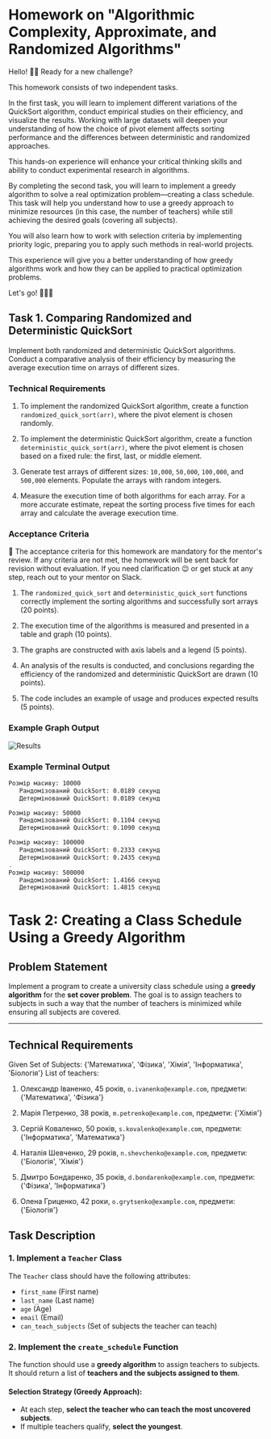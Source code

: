# Homework on "Algorithmic Complexity, Approximate, and Randomized Algorithms"

Hello! 👋🏻 Ready for a new challenge?

This homework consists of two independent tasks.

In the first task, you will learn to implement different variations of the QuickSort algorithm, conduct empirical studies on their efficiency, and visualize the results. Working with large datasets will deepen your understanding of how the choice of pivot element affects sorting performance and the differences between deterministic and randomized approaches.

This hands-on experience will enhance your critical thinking skills and ability to conduct experimental research in algorithms.

By completing the second task, you will learn to implement a greedy algorithm to solve a real optimization problem—creating a class schedule. This task will help you understand how to use a greedy approach to minimize resources (in this case, the number of teachers) while still achieving the desired goals (covering all subjects).

You will also learn how to work with selection criteria by implementing priority logic, preparing you to apply such methods in real-world projects.

This experience will give you a better understanding of how greedy algorithms work and how they can be applied to practical optimization problems.

Let's go! 🚵🏻‍♀️

## Task 1. Comparing Randomized and Deterministic QuickSort

Implement both randomized and deterministic QuickSort algorithms. Conduct a comparative analysis of their efficiency by measuring the average execution time on arrays of different sizes.

### Technical Requirements

1. To implement the randomized QuickSort algorithm, create a function  
   `randomized_quick_sort(arr)`, where the pivot element is chosen randomly.

2. To implement the deterministic QuickSort algorithm, create a function  
   `deterministic_quick_sort(arr)`, where the pivot element is chosen based on a fixed rule: the first, last, or middle element.

3. Generate test arrays of different sizes: `10,000`, `50,000`, `100,000`, and `500,000` elements. Populate the arrays with random integers.

4. Measure the execution time of both algorithms for each array. For a more accurate estimate, repeat the sorting process five times for each array and calculate the average execution time.

### Acceptance Criteria

📌 The acceptance criteria for this homework are mandatory for the mentor's review. If any criteria are not met, the homework will be sent back for revision without evaluation. If you need clarification 😉 or get stuck at any step, reach out to your mentor on Slack.

1. The `randomized_quick_sort` and `deterministic_quick_sort` functions correctly implement the sorting algorithms and successfully sort arrays (20 points).

2. The execution time of the algorithms is measured and presented in a table and graph (10 points).

3. The graphs are constructed with axis labels and a legend (5 points).

4. An analysis of the results is conducted, and conclusions regarding the efficiency of the randomized and deterministic QuickSort are drawn (10 points).

5. The code includes an example of usage and produces expected results (5 points).

### Example Graph Output

![Results](./assets/print_screen_0.png)

### Example Terminal Output

```bash
Розмір масиву: 10000
   Рандомізований QuickSort: 0.0189 секунд
   Детермінований QuickSort: 0.0189 секунд

Розмір масиву: 50000
   Рандомізований QuickSort: 0.1104 секунд
   Детермінований QuickSort: 0.1090 секунд

Розмір масиву: 100000
   Рандомізований QuickSort: 0.2333 секунд
   Детермінований QuickSort: 0.2435 секунд
.
Розмір масиву: 500000
   Рандомізований QuickSort: 1.4166 секунд
   Детермінований QuickSort: 1.4815 секунд

```

# Task 2: Creating a Class Schedule Using a Greedy Algorithm

## Problem Statement

Implement a program to create a university class schedule using a **greedy algorithm** for the **set cover problem**. The goal is to assign teachers to subjects in such a way that the number of teachers is minimized while ensuring all subjects are covered.

---

## Technical Requirements

Given Set of Subjects: {'Математика', 'Фізика', 'Хімія', 'Інформатика', 'Біологія'}
List of teachers:

1. Олександр Іваненко, 45 років, `o.ivanenko@example.com`, предмети:
   {'Математика', 'Фізика'}

2. Марія Петренко, 38 років, `m.petrenko@example.com`, предмети: {'Хімія'}

3. Сергій Коваленко, 50 років, `s.kovalenko@example.com`, предмети:
   {'Інформатика', 'Математика'}

4. Наталія Шевченко, 29 років, `n.shevchenko@example.com`, предмети:
   {'Біологія', 'Хімія'}

5. Дмитро Бондаренко, 35 років, `d.bondarenko@example.com`, предмети: {'Фізика',
   'Інформатика'}

6. Олена Гриценко, 42 роки, `o.grytsenko@example.com`, предмети: {'Біологія'}

## Task Description

### 1. Implement a `Teacher` Class

The `Teacher` class should have the following attributes:

- `first_name` (First name)
- `last_name` (Last name)
- `age` (Age)
- `email` (Email)
- `can_teach_subjects` (Set of subjects the teacher can teach)

### 2. Implement the `create_schedule` Function

The function should use a **greedy algorithm** to assign teachers to subjects. It should return a list of **teachers and the subjects assigned to them**.

#### **Selection Strategy (Greedy Approach):**

- At each step, **select the teacher who can teach the most uncovered subjects**.
- If multiple teachers qualify, **select the youngest**.
